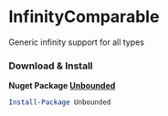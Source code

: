 # InfinityComparable
Generic infinity support for all types

### Download & Install
**Nuget Package [Unbounded](https://www.nuget.org/packages/Unbounded/)**

```powershell
Install-Package Unbounded
```
